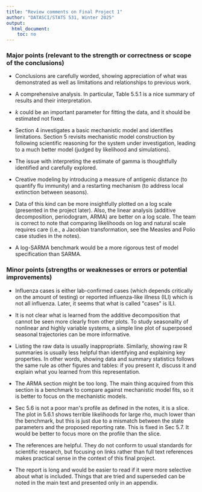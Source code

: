 ```yaml
---
title: "Review comments on Final Project 1"
author: "DATASCI/STATS 531, Winter 2025"
output:
  html_document:
    toc: no
---
```


### Major points (relevant to the strength or correctness or scope of the conclusions)

* Conclusions are carefully worded, showing appreciation of what was demonstrated as well as limitations and relationships to previous work.

* A comprehensive analysis. In particular, Table 5.5.1 is a nice summary of results and their interpretation.

* $k$ could be an important parameter for fitting the data, and it should be estimated not fixed.

* Section 4 investigates a basic mechanistic model and identifies limitations. Section 5 revisits mechanistic model construction by following scientific reasoning for the system under investigation, leading to a much better model (judged by likelihood and simulations).

* The issue with interpreting the estimate of gamma is thoughtfully identified and carefully explored. 

* Creative modeling by introducing a measure of antigenic distance (to quantify flu immunity) and a restarting mechanism (to address local extinction between seasons).

* Data of this kind can be more insightfully plotted on a log scale (presented in the project later). Also, the linear analysis (additive decomposition, periodogram, ARMA) are better on a log scale. The team is correct to note that comparing likelihoods on log and natural scale requires care (i.e., a Jacobian transformation, see the Measles and Polio case studies in the notes).

* A log-SARMA benchmark would be a more rigorous test of model specification than SARMA.

### Minor points (strengths or weaknesses or errors or potential improvements)

* Influenza cases is either lab-confirmed cases (which depends critically on the amount of testing) or reported influenza-like illness (ILI) which is not all influenza. Later, it seems that what is called "cases" is ILI.

* It is not clear what is learned from the additive decomposition that cannot be seen more clearly from other plots. To study seasonality of nonlinear and highly variable systems, a simple line plot of superposed seasonal trajectories can be more informative.

* Listing the raw data is usually inappropriate. Similarly, showing raw R summaries is usually less helpful than identifying and explaining key properties. In other words, showing data and summary statistics follows the same rule as other figures and tables: if you present it, discuss it and explain what you learned from this representation.

* The ARMA section might be too long. The main thing acquired from this section is a benchmark to compare against mechanistic model fits, so it is better to focus on the mechanistic models.

* Sec 5.6 is not a poor man's profile as defined in the notes, it is a slice. The plot in 5.6.1 shows terrible likelihoods for large rho, much lower than the benchmark, but this is just due to a mismatch between the state parameters and the proposed reporting rate. This is fixed in Sec 5.7. It would be better to focus more on the profile than the slice.

* The references are helpful. They do not conform to usual standards for scientific research, but focusing on links rather than full text references makes practical sense in the context of this final project.

* The report is long and would be easier to read if it were more selective about what is included. Things that are tried and superseded can be noted in the main text and presented only in an appendix.




